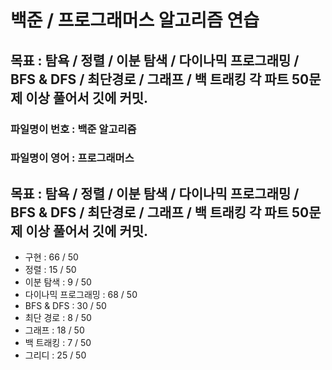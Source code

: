 
# 백준 / 프로그래머스 알고리즘 연습

## 목표 : 탐욕 / 정렬 / 이분 탐색 / 다이나믹 프로그래밍 / BFS & DFS / 최단경로 / 그래프 / 백 트래킹  각 파트 50문제 이상 풀어서 깃에 커밋.

### 파일명이 번호 : 백준 알고리즘
### 파일명이 영어 : 프로그래머스


## 목표 : 탐욕 / 정렬 / 이분 탐색 / 다이나믹 프로그래밍 / BFS & DFS / 최단경로 / 그래프 / 백 트래킹  각 파트 50문제 이상 풀어서 깃에 커밋.


- 구현              : 66 / 50
- 정렬              : 15 / 50
- 이분 탐색          : 9 / 50
- 다이나믹 프로그래밍   : 68 / 50
- BFS & DFS        : 30 / 50
- 최단 경로          : 8 / 50
- 그래프             : 18 / 50
- 백 트래킹          : 7 / 50
- 그리디             : 25 / 50


